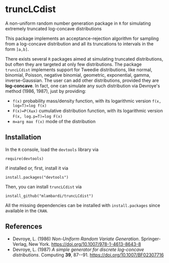# truncLCdist
A non-uniform random number generation package in `R` for simulating extremely truncated log-concave distributions

This package implements an acceptance-rejection algorithm for sampling from a log-concave distribution and all its truncations to intervals in the form `]a,b]`.

There exists several `R` packages aimed at simulating truncated distributions, but often they are targeted at only few distributions. The package `truncLCdist` implements support for Tweedie distributions, like normal, binomial, Poisson, negative binomial, geometric, exponential, gamma, inverse-Gaussian. The user can add other distributions, provided they are **log-concave**. In fact, one can simulate any such distribution via Devroye's method (1986, 1987), just by providing:

* `f(x)` probability mass/density function, with its logarithmic version `f(x, log=T)=log f(x)`
* `F(x)=P(X≤x)` cumulative distribution function, with its logarithmic version `F(x, log.p=T)=log F(x)`
* `m=arg max f(x)` mode of the distribution

## Installation
In the `R` console, load the `devtools` library via
```
require(devtools)
```
if installed or, first, install it via
```
install.packages("devtools")
```
Then, you can install `truncLCdist` via
```
install_github("mlambardi/truncLCdist")
```
All the missing dependencies can be installed with `install.packages` since available in the `CRAN`.

## References

* Devroye, L. (1986) *Non-Uniform Random Variate Generation*. Springer-Verlag, New York. https://doi.org/10.1007/978-1-4613-8643-8
* Devroye, L. (1987) *A simple generator for discrete log-concave distributions*. Computing **39**, 87--91. https://doi.org/10.1007/BF02307716
